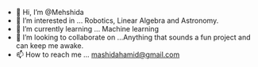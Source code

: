 - 👋 Hi, I’m @Mehshida
- 👀 I’m interested in ... Robotics, Linear Algebra and Astronomy.
- 🌱 I’m currently learning ... Machine learning
- 💞️ I’m looking to collaborate on ...Anything that sounds a fun project and can keep me awake.
- 📫 How to reach me ... mashidahamid@gmail.com

<!---
Mehshida/Mehshida is a ✨ special ✨ repository because its `README.md` (this file) appears on your GitHub profile.
You can click the Preview link to take a look at your changes.
--->
